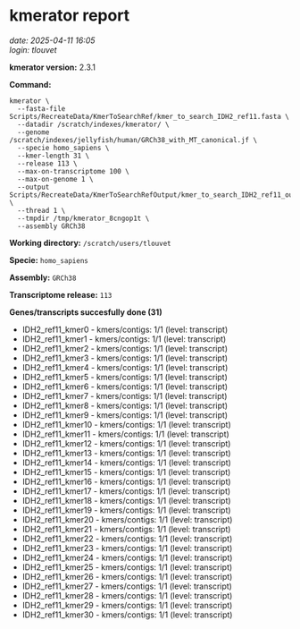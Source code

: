 # kmerator report
*date: 2025-04-11 16:05*  
*login: tlouvet*

**kmerator version:** 2.3.1

**Command:**

```
kmerator \
  --fasta-file Scripts/RecreateData/KmerToSearchRef/kmer_to_search_IDH2_ref11.fasta \
  --datadir /scratch/indexes/kmerator/ \
  --genome /scratch/indexes/jellyfish/human/GRCh38_with_MT_canonical.jf \
  --specie homo_sapiens \
  --kmer-length 31 \
  --release 113 \
  --max-on-transcriptome 100 \
  --max-on-genome 1 \
  --output Scripts/RecreateData/KmerToSearchRefOutput/kmer_to_search_IDH2_ref11_output \
  --thread 1 \
  --tmpdir /tmp/kmerator_8cngop1t \
  --assembly GRCh38
```

**Working directory:** `/scratch/users/tlouvet`

**Specie:** `homo_sapiens`

**Assembly:** `GRCh38`

**Transcriptome release:** `113`

**Genes/transcripts succesfully done (31)**

- IDH2_ref11_kmer0 - kmers/contigs: 1/1 (level: transcript)
- IDH2_ref11_kmer1 - kmers/contigs: 1/1 (level: transcript)
- IDH2_ref11_kmer2 - kmers/contigs: 1/1 (level: transcript)
- IDH2_ref11_kmer3 - kmers/contigs: 1/1 (level: transcript)
- IDH2_ref11_kmer4 - kmers/contigs: 1/1 (level: transcript)
- IDH2_ref11_kmer5 - kmers/contigs: 1/1 (level: transcript)
- IDH2_ref11_kmer6 - kmers/contigs: 1/1 (level: transcript)
- IDH2_ref11_kmer7 - kmers/contigs: 1/1 (level: transcript)
- IDH2_ref11_kmer8 - kmers/contigs: 1/1 (level: transcript)
- IDH2_ref11_kmer9 - kmers/contigs: 1/1 (level: transcript)
- IDH2_ref11_kmer10 - kmers/contigs: 1/1 (level: transcript)
- IDH2_ref11_kmer11 - kmers/contigs: 1/1 (level: transcript)
- IDH2_ref11_kmer12 - kmers/contigs: 1/1 (level: transcript)
- IDH2_ref11_kmer13 - kmers/contigs: 1/1 (level: transcript)
- IDH2_ref11_kmer14 - kmers/contigs: 1/1 (level: transcript)
- IDH2_ref11_kmer15 - kmers/contigs: 1/1 (level: transcript)
- IDH2_ref11_kmer16 - kmers/contigs: 1/1 (level: transcript)
- IDH2_ref11_kmer17 - kmers/contigs: 1/1 (level: transcript)
- IDH2_ref11_kmer18 - kmers/contigs: 1/1 (level: transcript)
- IDH2_ref11_kmer19 - kmers/contigs: 1/1 (level: transcript)
- IDH2_ref11_kmer20 - kmers/contigs: 1/1 (level: transcript)
- IDH2_ref11_kmer21 - kmers/contigs: 1/1 (level: transcript)
- IDH2_ref11_kmer22 - kmers/contigs: 1/1 (level: transcript)
- IDH2_ref11_kmer23 - kmers/contigs: 1/1 (level: transcript)
- IDH2_ref11_kmer24 - kmers/contigs: 1/1 (level: transcript)
- IDH2_ref11_kmer25 - kmers/contigs: 1/1 (level: transcript)
- IDH2_ref11_kmer26 - kmers/contigs: 1/1 (level: transcript)
- IDH2_ref11_kmer27 - kmers/contigs: 1/1 (level: transcript)
- IDH2_ref11_kmer28 - kmers/contigs: 1/1 (level: transcript)
- IDH2_ref11_kmer29 - kmers/contigs: 1/1 (level: transcript)
- IDH2_ref11_kmer30 - kmers/contigs: 1/1 (level: transcript)
